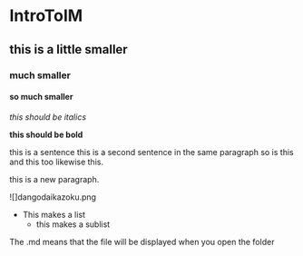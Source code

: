 # IntroToIM
## this is a little smaller
### much smaller
#### so much smaller 

*this should be italics*

**this should be bold**

this is a sentence
this is a second sentence in the same paragraph 
so is this 
and this too
likewise
this.

this is a new paragraph. 

![]dangodaikazoku.png

- This makes a list
  - this makes a sublist

The .md means that the file will be displayed when you open the folder
